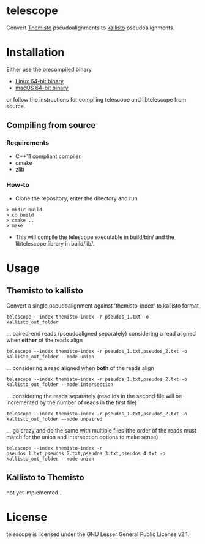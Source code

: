 # telescope
Convert [Themisto](https://github.com/jnalanko/Themisto)
pseudoalignments to [kallisto](https://github.com/pachterlab/kallisto) pseudoalignments.

# Installation
Either use the precompiled binary
* [Linux 64-bit binary](https://github.com/tmaklin/telescope/releases/download/v0.1.1/telescope-v0.1.1_linux_x86-64.tar.gz)
* [macOS 64-bit binary](https://github.com/tmaklin/telescope/releases/download/v0.1.1/telescope-v0.1.1_macOS_x86-64.tar.gz)

or follow the instructions for compiling telescope and libtelescope from source.

## Compiling from source
### Requirements
- C++11 compliant compiler.
- cmake
- zlib

### How-to
- Clone the repository, enter the directory and run
```
> mkdir build
> cd build
> cmake ..
> make
```
- This will compile the telescope executable in build/bin/ and the libtelescope library in build/lib/.

# Usage
## Themisto to kallisto
Convert a single pseudoalignment against 'themisto-index' to kallisto format
```
telescope --index themisto-index -r pseudos_1.txt -o kallisto_out_folder
```
... paired-end reads (pseudoaligned separately) considering a read aligned when __either__ of the reads align
```
telescope --index themisto-index -r pseudos_1.txt,pseudos_2.txt -o kallisto_out_folder --mode union
```
... considering a read aligned when __both__ of the reads align
```
telescope --index themisto-index -r pseudos_1.txt,pseudos_2.txt -o kallisto_out_folder --mode intersection
```
... considering the reads separately (read ids in the second file will
be incremented by the number of reads in the first file)
```
telescope --index themisto-index -r pseudos_1.txt,pseudos_2.txt -o kallisto_out_folder --mode unpaired
```
... go crazy and do the same with multiple files (the order of the
reads must match for the union and intersection options to make sense)
```
telescope --index themisto-index -r pseudos_1.txt,pseudos_2.txt,pseudos_3.txt,pseudos_4.txt -o kallisto_out_folder --mode union
```

## Kallisto to Themisto
not yet implemented...

# License
telescope is licensed under the GNU Lesser General Public License v2.1. 
